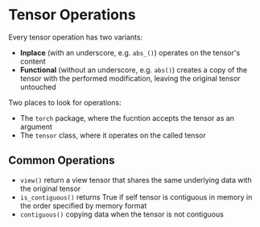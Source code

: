# Tensor Operations

Every tensor operation has two variants:
* **Inplace** (with an underscore, e.g. `abs_()`) operates on the tensor's content
* **Functional** (without an underscore, e.g. `abs()`) creates a copy of the tensor with the performed modification, leaving the original tensor untouched

Two places to look for operations:
* The `torch` package, where the fucntion accepts the tensor as an argument
* The `tensor` class, where it operates on the called tensor

## Common Operations
* `view()` return a view tensor that shares the same underlying data with the original tensor
* `is_contiguous()` returns True if self tensor is contiguous in memory in the order specified by memory format
* `contiguous()` copying data when the tensor is not contiguous
